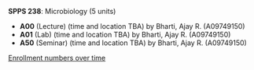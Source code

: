 **SPPS 238**: Microbiology (5 units)

- **A00** (Lecture) (time and location TBA) by Bharti, Ajay R. (A09749150)
- **A01** (Lab) (time and location TBA) by Bharti, Ajay R. (A09749150)
- **A50** (Seminar) (time and location TBA) by Bharti, Ajay R. (A09749150)

[Enrollment numbers over time](./SPPS238.tsv)
